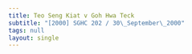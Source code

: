 ```yaml
---
title: Teo Seng Kiat v Goh Hwa Teck
subtitle: "[2000] SGHC 202 / 30\_September\_2000"
tags: null
layout: single
---
```


